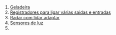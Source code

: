 1. [Geladeira](https://blog.arduino.cc/2019/09/25/logging-refrigerator-temperature-with-arduino/)
2. [Registradores para ligar várias saidas e entradas](https://www.youtube.com/watch?v=Ys2fu4NINrA)
3. [Radar com lidar adaptar](https://github.com/easytarget/esp32-cjmcu-531-demo)
4. [Sensores de luz](https://www.youtube.com/watch?v=r6mof_5w0rU)
5. 
